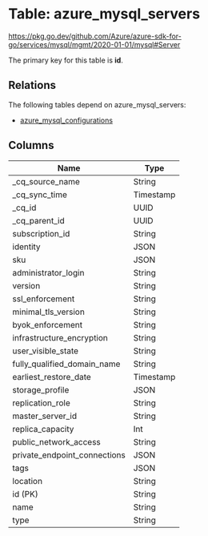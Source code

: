 # Table: azure_mysql_servers

https://pkg.go.dev/github.com/Azure/azure-sdk-for-go/services/mysql/mgmt/2020-01-01/mysql#Server

The primary key for this table is **id**.

## Relations
The following tables depend on azure_mysql_servers:
  - [azure_mysql_configurations](azure_mysql_configurations.md)

## Columns
| Name          | Type          |
| ------------- | ------------- |
|_cq_source_name|String|
|_cq_sync_time|Timestamp|
|_cq_id|UUID|
|_cq_parent_id|UUID|
|subscription_id|String|
|identity|JSON|
|sku|JSON|
|administrator_login|String|
|version|String|
|ssl_enforcement|String|
|minimal_tls_version|String|
|byok_enforcement|String|
|infrastructure_encryption|String|
|user_visible_state|String|
|fully_qualified_domain_name|String|
|earliest_restore_date|Timestamp|
|storage_profile|JSON|
|replication_role|String|
|master_server_id|String|
|replica_capacity|Int|
|public_network_access|String|
|private_endpoint_connections|JSON|
|tags|JSON|
|location|String|
|id (PK)|String|
|name|String|
|type|String|